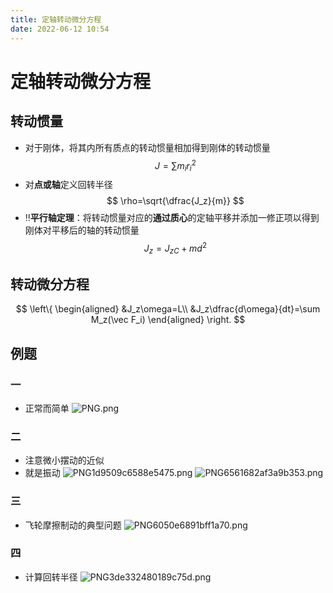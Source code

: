 ```yaml
---
title: 定轴转动微分方程
date: 2022-06-12 10:54
---
```

# 定轴转动微分方程
## 转动惯量
* 对于刚体，将其内所有质点的转动惯量相加得到刚体的转动惯量
$$
J=\sum m_i r_i^2
$$
* 对**点或轴**定义回转半径
$$
\rho=\sqrt{\dfrac{J_z}{m}}
$$
* ‼️**平行轴定理**：将转动惯量对应的**通过质心**的定轴平移并添加一修正项以得到刚体对平移后的轴的转动惯量
$$
J_z=J_{zC}+md^2
$$
## 转动微分方程
$$
\left\{
\begin{aligned}
&J_z\omega=L\\
&J_z\dfrac{d\omega}{dt}=\sum M_z(\vec F_i)
\end{aligned}
\right.
$$
## 例题
### 一
* 正常而简单
![PNG.png](http://image.tjzfile.xyz/images/2022/06/12/PNG.png)
### 二
* 注意微小摆动的近似
* 就是振动
![PNG1d9509c6588e5475.png](http://image.tjzfile.xyz/images/2022/06/12/PNG1d9509c6588e5475.png)
![PNG6561682af3a9b353.png](http://image.tjzfile.xyz/images/2022/06/12/PNG6561682af3a9b353.png)
### 三
* 飞轮摩擦制动的典型问题
![PNG6050e6891bff1a70.png](http://image.tjzfile.xyz/images/2022/06/12/PNG6050e6891bff1a70.png)
### 四
* 计算回转半径
![PNG3de332480189c75d.png](http://image.tjzfile.xyz/images/2022/06/12/PNG3de332480189c75d.png)
